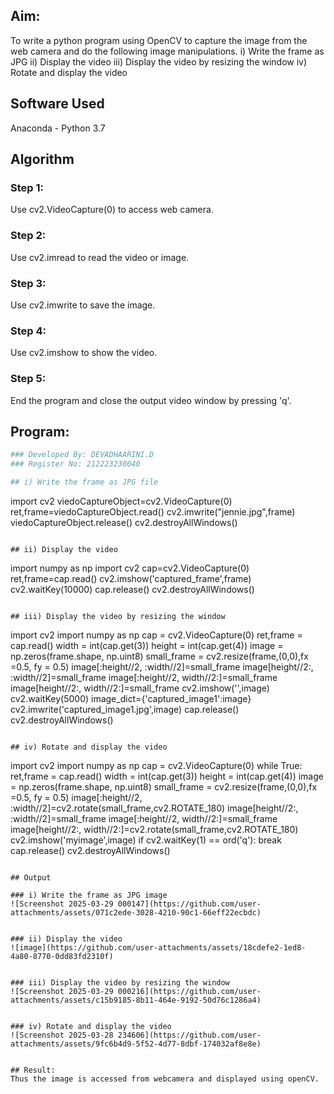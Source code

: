 ## Aim:
 
To write a python program using OpenCV to capture the image from the web camera and do the following image manipulations.
i) Write the frame as JPG 
ii) Display the video 
iii) Display the video by resizing the window
iv) Rotate and display the video

## Software Used
Anaconda - Python 3.7
## Algorithm
### Step 1:
Use cv2.VideoCapture(0) to access web camera.

### Step 2:
Use cv2.imread to read the video or image.

### Step 3:
Use cv2.imwrite to save the image.

### Step 4:
Use cv2.imshow to show the video.

### Step 5:
End the program and close the output video window by pressing 'q'.

## Program:
``` Python
### Developed By: DEVADHAARINI.D
### Register No: 212223230040

## i) Write the frame as JPG file
```
import cv2
viedoCaptureObject=cv2.VideoCapture(0)
ret,frame=viedoCaptureObject.read()
cv2.imwrite("jennie.jpg",frame)
viedoCaptureObject.release()
cv2.destroyAllWindows()
```

## ii) Display the video
```
import numpy as np
import cv2
cap=cv2.VideoCapture(0)
ret,frame=cap.read()
cv2.imshow('captured_frame',frame)
cv2.waitKey(10000)
cap.release()
cv2.destroyAllWindows()
```

## iii) Display the video by resizing the window
```
import cv2
import numpy as np
cap  = cv2.VideoCapture(0)
ret,frame = cap.read()
width = int(cap.get(3))
height = int(cap.get(4))
image = np.zeros(frame.shape, np.uint8)
small_frame = cv2.resize(frame,(0,0),fx =0.5, fy = 0.5)
image[:height//2, :width//2]=small_frame
image[height//2:, :width//2]=small_frame
image[:height//2, width//2:]=small_frame
image[height//2:, width//2:]=small_frame
cv2.imshow('',image)
cv2.waitKey(5000)
image_dict={'captured_image1':image}
cv2.imwrite('captured_image1.jpg',image)
cap.release()
cv2.destroyAllWindows()
```

## iv) Rotate and display the video
```
import cv2
import numpy as np
cap  = cv2.VideoCapture(0)
while True:
    ret,frame = cap.read()
    width = int(cap.get(3))
    height = int(cap.get(4))
    image = np.zeros(frame.shape, np.uint8)
    small_frame = cv2.resize(frame,(0,0),fx =0.5, fy = 0.5)
    image[:height//2, :width//2]=cv2.rotate(small_frame,cv2.ROTATE_180)
    image[height//2:, :width//2]=small_frame
    image[:height//2, width//2:]=small_frame
    image[height//2:, width//2:]=cv2.rotate(small_frame,cv2.ROTATE_180)
    cv2.imshow('myimage',image)
    if cv2.waitKey(1) == ord('q'):
        break
cap.release()
cv2.destroyAllWindows()
```

## Output

### i) Write the frame as JPG image 
![Screenshot 2025-03-29 000147](https://github.com/user-attachments/assets/071c2ede-3028-4210-90c1-66eff22ecbdc)


### ii) Display the video
![image](https://github.com/user-attachments/assets/18cdefe2-1ed8-4a80-8770-0dd83fd2310f)


### iii) Display the video by resizing the window
![Screenshot 2025-03-29 000216](https://github.com/user-attachments/assets/c15b9185-8b11-464e-9192-50d76c1286a4)


### iv) Rotate and display the video
![Screenshot 2025-03-28 234606](https://github.com/user-attachments/assets/9fc6b4d9-5f52-4d77-8dbf-174032af8e8e)


## Result:
Thus the image is accessed from webcamera and displayed using openCV.
